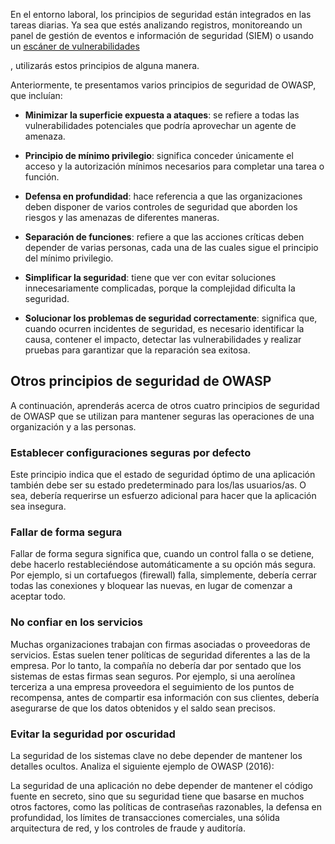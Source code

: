 En el entorno laboral, los principios de seguridad están integrados en las tareas diarias. Ya sea que estés analizando registros, monitoreando un panel de gestión de eventos e información de seguridad (SIEM) o usando un [escáner de vulnerabilidades](https://csrc.nist.gov/glossary/term/vulnerability_scanner)

, utilizarás estos principios de alguna manera. 

Anteriormente, te presentamos varios principios de seguridad de OWASP, que incluían:

- **Minimizar la superficie expuesta a ataques**: se refiere a todas las vulnerabilidades potenciales que podría aprovechar un agente de amenaza.
    
- **Principio de mínimo privilegio**: significa conceder únicamente el acceso y la autorización mínimos necesarios para completar una tarea o función.
    
- **Defensa en profundidad**: hace referencia a que las organizaciones deben disponer de varios controles de seguridad que aborden los riesgos y las amenazas de diferentes maneras.
    
- **Separación de funciones**: refiere a que las acciones críticas deben depender de varias personas, cada una de las cuales sigue el principio del mínimo privilegio. 
    
- **Simplificar la seguridad**: tiene que ver con evitar soluciones innecesariamente complicadas, porque la complejidad dificulta la seguridad. 
    
- **Solucionar los problemas de seguridad correctamente**: significa que, cuando ocurren incidentes de seguridad, es necesario identificar la causa, contener el impacto, detectar las vulnerabilidades y realizar pruebas para garantizar que la reparación sea exitosa.
    

## Otros principios de seguridad de OWASP

A continuación, aprenderás acerca de otros cuatro principios de seguridad de OWASP que se utilizan para mantener seguras las operaciones de una organización y a las personas.

### **Establecer configuraciones seguras por defecto**

Este principio indica que el estado de seguridad óptimo de una aplicación también debe ser su estado predeterminado para los/las usuarios/as. O sea, debería requerirse un esfuerzo adicional para hacer que la aplicación sea insegura. 

### **Fallar de forma segura**

Fallar de forma segura significa que, cuando un control falla o se detiene, debe hacerlo restableciéndose automáticamente a su opción más segura. Por ejemplo, si un cortafuegos (firewall) falla, simplemente, debería cerrar todas las conexiones y bloquear las nuevas, en lugar de comenzar a aceptar todo.

### **No confiar en los servicios**

Muchas organizaciones trabajan con firmas asociadas o proveedoras de servicios. Estas suelen tener políticas de seguridad diferentes a las de la empresa. Por lo tanto, la compañía no debería dar por sentado que los sistemas de estas firmas sean seguros. Por ejemplo, si una aerolínea terceriza a una empresa proveedora el seguimiento de los puntos de recompensa, antes de compartir esa información con sus clientes, debería asegurarse de que los datos obtenidos y el saldo sean precisos.

### **Evitar la seguridad por oscuridad**

La seguridad de los sistemas clave no debe depender de mantener los detalles ocultos. Analiza el siguiente ejemplo de OWASP (2016):

La seguridad de una aplicación no debe depender de mantener el código fuente en secreto, sino que su seguridad tiene que basarse en muchos otros factores, como las políticas de contraseñas razonables, la defensa en profundidad, los límites de transacciones comerciales, una sólida arquitectura de red, y los controles de fraude y auditoría.